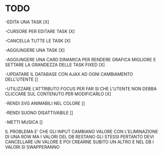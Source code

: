 # TODO

-EDITA UNA TASK [X]

-CURSORE PER EDITARE TASK [X]

-CANCELLA TUTTE LE TASK [X]

-AGGIUNGERE UNA TASK [X]

-AGGIUNGERE UNA CARD DINAMICA PER RENDERE GRAFICA MIGLIORE E SETTARE LA GRANDEZZA DELLE TASK FIXED [X]

-UPDATARE IL DATABASE CON AJAX AD OGNI CAMBIAMENTO DELL'UTENTE []

-UTILIZZARE L'ATTRIBUTO FOCUS PER FAR SI CHE L'UTENTE NON DEBBA CLICCARE SUL CONTENUTO PER MODIFICARLO [X]

-RENDI SVG ANIMABILI NEL COLORE []

-RENDI SUONO DISATTIVABILE []

-METTI MUSICA []

IL PROBLEMA E' CHE GLI INPUT CAMBIANO VALORE CON L'ELIMINAZIONE DI UNA ROW MA I VALORI DEL DB RESTANO GLI STESSI PERTANTO DEVI CANCELLARE UN VALORE
E POI CREARNE SUBITO UN ALTRO E NEL DB I VALORI SI SWAPPERANNO